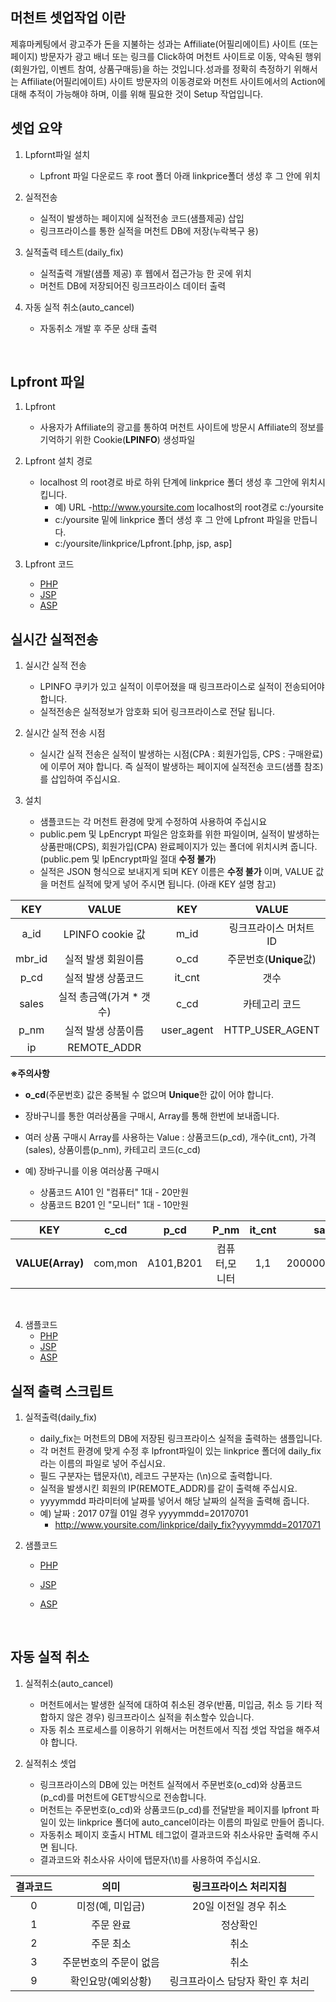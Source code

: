## 머천트 셋업작업 이란

제휴마케팅에서 광고주가 돈을 지불하는 성과는 Affiliate(어필리에이트) 사이트 (또는 페이지) 방문자가 광고 배너 또는 링크를 Click하여 머천트 사이트로 이동, 약속된 행위 (회원가입, 이벤트 참여, 상품구매등)을 하는 것입니다.성과를 정확히 측정하기 위해서는 Affiliate(어필리에이트) 사이트 방문자의 이동경로와 머천트 사이트에서의 Action에 대해 추적이 가능해야 하며, 이를 위해 필요한 것이 Setup 작업입니다.



## 셋업 요약

1. Lpfornt파일 설치

   * Lpfront 파일 다운로드 후 root 폴더 아래 linkprice폴더 생성 후 그 안에 위치


2. 실적전송

   * 실적이 발생하는 페이지에 실적전송 코드(샘플제공) 삽입
   * 링크프라이스를 통한 실적을 머천트 DB에 저장(누락복구 용)


3. 실적출력 테스트(daily_fix)

   * 실적출력 개발(샘플 제공) 후 웹에서 접근가능 한 곳에 위치
   * 머천트 DB에 저장되어진 링크프라이스 데이터 출력


4. 자동 실적 취소(auto_cancel)

   * 자동취소 개발 후 주문 상태 출력

   ​

## Lpfront 파일

1. Lpfront
   * 사용자가 Affiliate의 광고를 통하여 머천트 사이트에 방문시 Affiliate의 정보를 기억하기 위한 Cookie(**LPINFO**) 생성파일
2. Lpfront 설치 경로
   * localhost 의 root경로 바로 하위 단계에 linkprice 폴더 생성 후 그안에 위치시킵니다.
     * 예) URL -http://www.yoursite.com			localhost의 root경로 c:/yoursite
     * c:/yoursite 밑에 linkprice 폴더 생성 후 그 안에 Lpfront 파일을 만듭니다.
     * c:/yoursite/linkprice/Lpfront.[php, jsp, asp]


3. Lpfront 코드
   * [PHP](https://github.com/linkprice/MerchantSetup/blob/master/sample/PHP/lpfront.php)	
   * [JSP](https://github.com/linkprice/MerchantSetup/blob/master/sample/JSP/lpfront.jsp)
   * [ASP](https://github.com/linkprice/MerchantSetup/blob/master/sample/ASP/lpfront.asp)



## 실시간 실적전송

1. 실시간 실적 전송
   * LPINFO 쿠키가 있고 실적이 이루어졌을 때 링크프라이스로 실적이 전송되어야 합니다.
   * 실적전송은 실적정보가 암호화 되어 링크프라이스로 전달 됩니다.


2. 실시간 실적 전송 시점

   * 실시간 실적 전송은 실적이 발생하는 시점(CPA : 회원가입등, CPS : 구매완료)에 이루어 져야 합니다. 즉 실적이 발생하는 페이지에 실적전송 코드(샘플 참조)를 삽입하여 주십시요.


3. 설치
   * 샘플코드는 각 머천트 환경에 맞게 수정하여 사용하여 주십시요
   * public.pem 및 LpEncrypt 파일은 암호화를 위한 파일이며, 실적이 발생하는 상품판매(CPS), 회원가입(CPA) 완료페이지가 있는 폴더에 위치시켜 줍니다. (public.pem 및 lpEncrypt파일 절대  **수정 불가**)
   * 실적은 JSON 형식으로 보내지게 되며 KEY 이름은 **수정 불가** 이며, VALUE 값을 머천트 실적에 맞게 넣어 주시면 됩니다. (아래 KEY 설명 참고)

|  KEY   |      VALUE      |    KEY     |       VALUE       |
| :----: | :-------------: | :--------: | :---------------: |
|  a_id  | LPINFO cookie 값 |    m_id    |   링크프라이스 머처트 ID   |
| mbr_id |   실적 발생 회원이름    |    o_cd    | 주문번호(**Unique**값) |
|  p_cd  |   실적 발생 상품코드    |   it_cnt   |        갯수         |
| sales  | 실적 총금액(가겨 * 갯수) |    c_cd    |      카테고리 코드      |
|  p_nm  |   실적 발생 상품이름    | user_agent |  HTTP_USER_AGENT  |
|   ip   |   REMOTE_ADDR   |            |                   |



**※주의사항**

* **o_cd**(주문번호) 값은 중복될 수 없으며 **Unique**한 값이 어야 합니다.


* 장바구니를 통한 여러상품을 구매시, Array를 통해 한번에 보내줍니다.


* 여러 상품 구매시 Array를 사용하는 Value : 상품코드(p_cd), 개수(it_cnt), 가격(sales), 상품이름(p_nm), 카테고리 코드(c_cd)


* 예) 장바구니를 이용 여러상품 구매시
  * 상품코드 A101 인 "컴퓨터" 1대 - 20만원
  * 상품코드 B201 인 "모니터" 1대 - 10만원

|       KEY        |  c_cd   |   p_cd    |  P_nm   | it_cnt |     sales     |
| :--------------: | :-----: | :-------: | :-----: | :----: | :-----------: |
| **VALUE(Array)** | com,mon | A101,B201 | 컴퓨터,모니터 |  1,1   | 200000,100000 |

​	

4. 샘플코드
   * [PHP](https://github.com/linkprice/MerchantSetup/blob/master/sample/PHP/index.php)			
   * [JSP](https://github.com/linkprice/MerchantSetup/blob/master/sample/JSP/index.jsp)			
   * [ASP](https://github.com/linkprice/MerchantSetup/blob/master/sample/ASP/index.aspx.vb)



## 실적 출력 스크립트

1. 실적출력(daily_fix)
   * daily_fix는 머천트의 DB에 저장된 링크프라이스 실적을 출력하는 샘플입니다.
   * 각 머천트 환경에 맞게 수정 후 lpfront파일이 있는 linkprice 폴더에 daily_fix라는 이름의 파일로 넣어 주십시요.
   * 필드 구분자는 탭문자(\t), 레코드 구분자는 (\n)으로 출력합니다.
   * 실적을 발생시킨 회원의 IP(REMOTE_ADDR)를 같이 출력해 주십시요.
   * yyyymmdd 파라미터에 날짜를 넣어서 해당 날짜의 실적을 출력해 줍니다.
   * 예) 날짜 : 2017 07월 01일 경우 yyyymmdd=20170701
     * http://www.yoursite.com/linkprice/daily_fix?yyyymmdd=2017071


2. 샘플코드

   * [PHP](https://github.com/linkprice/MerchantSetup/blob/master/sample/PHP/daily_fix.php)	

   * [JSP](https://github.com/linkprice/MerchantSetup/blob/master/sample/JSP/daily_fix.jsp)

   * [ASP](https://github.com/linkprice/MerchantSetup/blob/master/sample/ASP/daily_fix.asp)

     ​

## 자동 실적 취소

1. 실적취소(auto_cancel)
   * 머천트에서는 발생한 실적에 대하여 취소된 경우(반품, 미입금, 취소 등 기타 적합하지 않은 경우) 링크프라이스 실적을 취소할수 있습니다.
   * 자동 취소 프로세스를 이용하기 위해서는 머천트에서 직접 셋업 작업을 해주셔야 합니다.


2. 실적취소 셋업
   * 링크프라이스의 DB에 있는 머천트 실적에서 주문번호(o_cd)와 상품코드(p_cd)를 머천트에 GET방식으로 전송합니다.
   * 머천트는 주문번호(o_cd)와 상품코드(p_cd)를 전달받을 페이지를 lpfront 파일이 있는 linkprice 폴더에 auto_cancel이라는 이름의 파일로 만들어 줍니다.
   * 자동취소 페이지 호출시 HTML 테그없이 결과코드와 취소사유만 출력해 주시면 됩니다.
   * 결과코드와 취소사유 사이에 탭문자(\t)를 사용하여 주십시요.

| 결과코드 |      의미      |    링크프라이스 처리지침     |
| :--: | :----------: | :----------------: |
|  0   |  미정(예, 미입금)  |   20일 이전일 경우 취소    |
|  1   |    주문 완료     |        정상확인        |
|  2   |    주문 최소     |         취소         |
|  3   | 주문번호의 주문이 없음 |         취소         |
|  9   |  확인요망(예외상황)  | 링크프라이스 담당자 확인 후 처리 |


